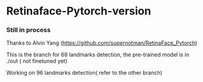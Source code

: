 # Retinaface-Pytorch-version
### Still in process 
Thanks to Alvin Yang (https://github.com/supernotman/RetinaFace_Pytorch)

This is the branch for 68 landmarks detection, the pre-trained model is in ./out ( not finetuned yet)

Working on 96 landmarks detection( refer to the other branch)
